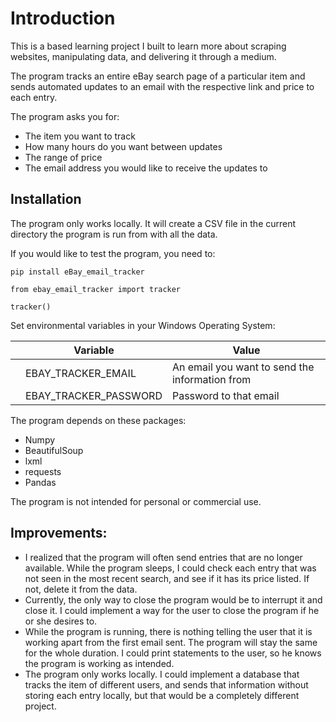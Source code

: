 # Introduction 

This is a based learning project I built to learn more about scraping websites, manipulating data, and delivering it through a medium.

The program tracks an entire eBay search page of a particular item and sends automated updates to an email with the respective link and price to each entry.

The program asks you for:
  - The item you want to track
  - How many hours do you want between updates
  - The range of price
  - The email address you would like to receive the updates to

## Installation

The program only works locally. It will create a CSV file in the current directory the program is run from with all the data. 

If you would like to test the program, you need to:

```
pip install eBay_email_tracker
```
```
from ebay_email_tracker import tracker
```
```
tracker()
```



Set environmental variables in your Windows Operating System:

|                |Variable                        |Value                       |
|----------------|-------------------------------|-----------------------------|
||EBAY_TRACKER_EMAIL          |An email you want to send the information from        |
| |EBAY_TRACKER_PASSWORD            |Password to that email          |

The program depends on these packages:
  - Numpy
  - BeautifulSoup
  - lxml
  - requests
  - Pandas
 
 The program is not intended for personal or commercial use.
 
 ## Improvements:

- I realized that the program will often send entries that are no longer available. While the program sleeps, I could check each entry that was not seen in the most recent search, and see if it has its price listed. If not, delete it from the data.
- Currently, the only way to close the program would be to interrupt it and close it. I could implement a way for the user to close the program if he or she desires to.
- While the program is running, there is nothing telling the user that it is working apart from the first email sent. The program will stay the same for the whole duration. I could print statements to the user, so he knows the program is working as intended.
- The program only works locally. I could implement a database that tracks the item of different users, and sends that information without storing each entry locally, but that would be a completely different project.

